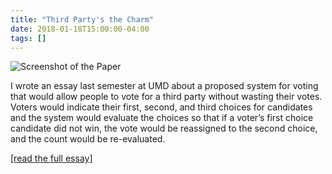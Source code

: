 ```yaml
---
title: "Third Party's the Charm"
date: 2018-01-18T15:00:00-04:00
tags: []
---
```


![Screenshot of the Paper](/blog/images/third-partys-the-charm.png)

I wrote an essay last semester at UMD about a proposed system for voting that would allow people to vote for a third party without wasting their votes. Voters would indicate their first, second, and third choices for candidates and the system would evaluate the choices so that if a voter’s first choice candidate did not win, the vote would be reassigned to the second choice, and the count would be re-evaluated.

[[read the full essay]](/blog/images/JohanPositionPaper.odt)